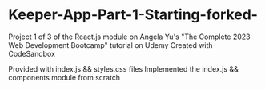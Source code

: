 # Keeper-App-Part-1-Starting-forked-
Project 1 of 3 of the React.js module on Angela Yu's "The Complete 2023 Web Development Bootcamp" tutorial on Udemy
Created with CodeSandbox

Provided with index.js && styles.css files
Implemented the index.js && components module from scratch